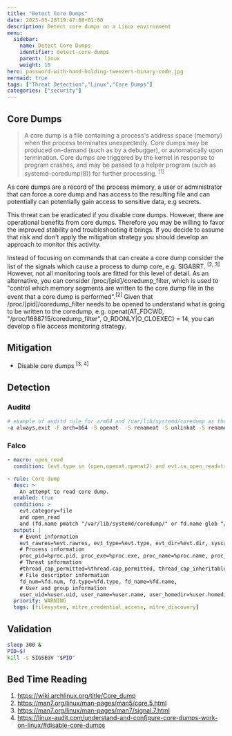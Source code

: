 ```yaml
---
title: "Detect Core Dumps"
date: 2023-05-28T19:47:08+01:00
description: Detect core dumps on a Linux environment
menu:
  sidebar:
    name: Detect Core Dumps
    identifier: detect-core-dumps
    parent: linux
    weight: 10
hero: password-with-hand-holding-tweezers-binary-code.jpg
mermaid: true
tags: ["Threat Detection","Linux","Core Dumps"]
categories: ["security"]
---
```

<!-- <script async src="https://pagead2.googlesyndication.com/pagead/js/adsbygoogle.js?client=ca-pub-1982836548376953" crossorigin="anonymous">< script> -->
## Core Dumps

> A core dump is a file containing a process's address space (memory) when the process terminates unexpectedly. Core dumps may be produced on-demand (such as by a debugger), or automatically upon termination. Core dumps are triggered by the kernel in response to program crashes, and may be passed to a helper program (such as systemd-coredump(8)) for further processing. <sup>[1]</sup>

As core dumps are a record of the process memory, a user or administrator that can force a core dump and has access to the resulting file and can potentially can potentially gain access to sensitive data, e.g secrets.

This threat can be eradicated if you disable core dumps. However, there are operational benefits from core dumps. Therefore you may be willing to favor the improved stability and troubleshooting it brings. If you decide to assume that risk and don't apply the mitigation strategy you should develop an approach to monitor this activity.

Instead of focusing on commands that can create a core dump consider the list of the signals which cause a process to dump core, e.g. SIGABRT. <sup>[2, 3]</sup> However, not all monitoring tools are fitted for this level of detail. As an alternative, you can consider /proc/[pid]/coredump_filter, which is used to "control which memory segments are written to the core dump file in the event that a core dump is performed".<sup>[2]</sup> Given that /proc/[pid]/coredump_filter needs to be opened to understand what is going to be written to the coredump, e.g. openat(AT_FDCWD, "/proc/1688715/coredump_filter", O_RDONLY|O_CLOEXEC) = 14, you can develop a file access monitoring strategy.

## Mitigation
* Disable core dumps <sup>[3, 4]</sup>

## Detection
### Auditd
```bash
# example of auditd rule for arm64 and /var/lib/systemd/coredump as the core dump default location
-a always,exit -F arch=b64 -S openat  -S renameat -S unlinkat -S renameat2 -S linkat -F perm=wa -F dir=/var/lib/systemd/coredump -k CORE_DUMP
```

<!-- ### Capsule8
```bash
Core dump:
  policy: fileaccess
  enabled: true
  alertMessage: Core dump
  comments: Identify whenever a core dump is created
  priority: Medium
  rules:
    - match operation == "open" and filePath in $Core-dump-on-restricted-machine-filePath-list
    - default ignore
Core-dump-on-restricted-machine-filePath-list:
  type: paths
  list:
  - "/var/lib/systemd/coredump/*"
  - "/proc/*/coredump_filter"
``` -->

### Falco
```yaml
- macro: open_read
  condition: (evt.type in (open,openat,openat2) and evt.is_open_read=true and fd.typechar='f' and fd.num>=0)

- rule: Core dump
  desc: >
    An attempt to read core dump.
  enabled: true
  condition: >
    evt.category=file 
    and open_read
    and (fd.name pmatch "/var/lib/systemd/coredump/" or fd.name glob "/proc/*/coredump_filter")
  output: |
    # Event information
    evt_rawres=%evt.rawres, evt_type=%evt.type, evt_dir=%evt.dir, syscall_type=%syscall.type, evt_category=%evt.category, evt_args=%evt.args, 
    # Process information
    proc_pid=%proc.pid, proc_exe=%proc.exe, proc_name=%proc.name, proc_args=%proc.args, proc_cmdline=%proc.cmdline, proc_exeline=%proc.exeline, proc_cwd=%proc.cwd, proc_nthreads=%proc.nthreads, proc_nchilds=%proc.nchilds, proc_ppid=%proc.ppid, proc_pname=%proc.pname, proc_pcmdline=%proc.pcmdline, proc_apid_2=%proc.apid[2], proc_aname_2=%proc.aname[2], proc_apid_3=%proc.apid[3], proc_aname_3=%proc.aname[3], proc_apid_4=%proc.apid[4], proc_aname_4=%proc.aname[4], proc_loginshellid=%proc.loginshellid, proc_duration=%proc.duration, proc_fdopencount=%proc.fdopencount, proc_vmsize=%proc.vmsize, proc_sid=%proc.sid, proc_sname=%proc.sname, proc_tty=%proc.tty, proc_exepath=%proc.exepath, proc_vpgid=%proc.vpgid, proc_is_exe_writable=%proc.is_exe_writable,
    # Threat information
    #thread_cap_permitted=%thread.cap_permitted, thread_cap_inheritable=%thread.cap_inheritable, thread_cap_effective=%thread.cap_effective,
    # File descriptor information
    fd_num=%fd.num, fd.type=%fd.type, fd_name=%fd.name, 
    # User and group information
    user_uid=%user.uid, user_name=%user.name, user_homedir=%user.homedir, user_shell=%user.shell, user_loginuid=%user.loginuid, user_loginname=%user.loginname, group_gid=%group.gid, group_name=%group.name
  priority: WARNING
  tags: [filesystem, mitre_credential_access, mitre_discovery]
```

## Validation
```bash
sleep 300 &
PID=$!
kill -s SIGSEGV "$PID"
```

## Bed Time Reading
1. https://wiki.archlinux.org/title/Core_dump
2. https://man7.org/linux/man-pages/man5/core.5.html
3. https://man7.org/linux/man-pages/man7/signal.7.html
4. https://linux-audit.com/understand-and-configure-core-dumps-work-on-linux/#disable-core-dumps
